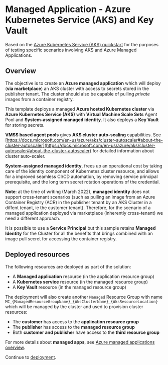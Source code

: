 # Managed Application - Azure Kubernetes Service (AKS) and Key Vault

Based on the [Azure Kubernetes Service (AKS) quickstart](https://github.com/Azure/azure-quickstart-templates/tree/master/quickstarts/microsoft.kubernetes/aks-vmss-systemassigned-identity#azure-kubernetes-service-aks) for the purposes of testing specific scenarios involving AKS and Azure Managed Applications.

## Overview

The objective is to create an **Azure managed application** which will deploy (**via marketplace**) an AKS cluster with access to secrets stored in the publisher tenant. The cluster should also be capable of pulling *private* images from a container registry.

This template deploys a managed **Azure hosted Kubernetes cluster** via **Azure Kubernetes Service (AKS)** with **Virtual Machine Scale Sets** Agent Pool and **System-assigned managed identity**. It also deploys a **Key Vault** for storing secrets.

**VMSS based agent pools** gives **AKS cluster** **auto-scaling** capabilities.
See [https://docs.microsoft.com/en-us/azure/aks/cluster-autoscaler#about-the-cluster-autoscaler](https://docs.microsoft.com/en-us/azure/aks/cluster-autoscaler#about-the-cluster-autoscaler) for detailed information about cluster auto-scaler.

**System-assigned managed identity**, frees up an operational cost by taking care of the identity component of Kubernetes cluster resource, and allows for a improved seamless CI/CD automation, by removing service principal prerequisite, and the long term secret rotation operations of the credential.  

**Note**: at the time of writing (March 2022), **managed identity** does not support cross-tenant scenarios (such as pulling an image from an Azure Container Registry (ACR) in the publisher tenant by an AKS Cluster in a diffent tenant, ie the customer tenant). Therefore, for the scenario of a managed application deployed via marketplace (inherently cross-tenant) we need a different approach.

It is possible to use a **Service Principal** but this sample retains **Managed Identity** for the Cluster for all the benefits that brings combined with an image pull secret for accessing the container registry.

## Deployed resources

The following resources are deployed as part of the solution:

* A **Managed application** resource (in the application resource group)
* A **Kubernetes service** resource (in the managed resource group)
* A **Key Vault** resource (in the managed resource group)

The deployment will also create another `Managed` Resource Group with name `MC_{ManagedResourceGroupName}_{AksClusterName}_{AksResourceLocation}` which will be managed by the cluster and used to provision cluster resources:

* The **customer** has access to the **application resource group**
* The **publisher** has access to the **managed resource group**
* Both **customer and publisher** have access to the **third resource group**

For more details about **managed apps**, see [Azure managed applications overview](https://docs.microsoft.com/azure/azure-resource-manager/managed-applications/overview).

Continue to [deployment](./Documentation/deploy.md).

